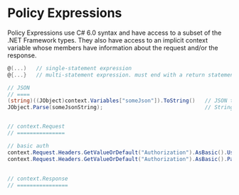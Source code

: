 







# Policy Expressions

Policy Expressions use C# 6.0 syntax and have access to a subset of the .NET Framework types. They also have access to an implicit context variable whose members have information about the request and/or the response.

```C#
@(...)   // single-statement expression
@{...}   // multi-statement expression. must end with a return statement

// JSON
// ====
(string)((JObject)context.Variables["someJson"]).ToString()   // JSON to String
JObject.Parse(someJsonString);                                // String to JSON


// context.Request
// ===============

// basic auth
context.Request.Headers.GetValueOrDefault("Authorization").AsBasic().UserId
context.Request.Headers.GetValueOrDefault("Authorization").AsBasic().Password
  
  
// context.Response
// ================
  
```

